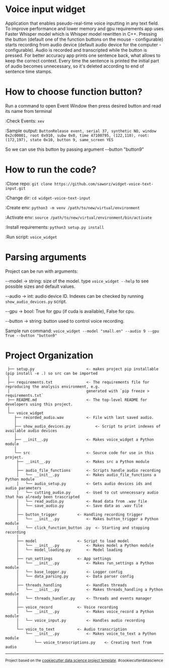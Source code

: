 Voice input widget
==============================

Application that enables pseudo-real-time voice inputting in any text field. To improve performance and lower memory and gpu requirements app uses Faster Whisper model which is Whisper model rewritten in C++. Pressing the button (default one of the function buttons on the mouse - configurable) starts recording from audio device (default audio device for the computer - configurable). Audio is recorded and transcripted while the button is pressed. For better accuracy app prints one sentence back, what allows to keep the correct context. Every time the sentence is printed the initial part of audio becomes unnecessary, so it's deleted according to end of sentence time stamps.


How to choose function button?
====================

Run a command to open Event Window then press desired button and read its name from terminal

:Check Events: `xev`

:Sample output: `ButtonRelease event, serial 37, synthetic NO, window 0x2c00001,
    root 0x910, subw 0x0, time 47100795, (122,110), root:(172,197),
    state 0x10, button 9, same_screen YES`

So we can use this button by passing argument --button "button9"


How to run the code?
====================

:Clone repo: `git clone https://github.com/saworz/widget-voice-text-input.git`

:Change dir: `cd widget-voice-text-input`

:Create env: `python3 -m venv /path/to/new/virtual/environment`

:Activate env: `source /path/to/new/virtual/environment/bin/activate`

:Install requirements: `python3 setup.py install`

:Run script: `voice_widget`


Parsing arguments
====================

Project can be run with arguments:

--model -> string: size of the model. type `voice_widget --help` to see possible sizes and default values.

--audio -> int: audio device ID. Indexes can be checked by running `show_audio_devices.py` script.

--gpu -> bool: True for gpu (if cuda is available), False for cpu.

--button -> string: button used to control voice recording.

Sample run command: `voice_widget --model "small.en" --audio 9 --gpu True --button "button9"`


Project Organization
====================

     ├── setup.py           			<- makes project pip installable (pip install -e .) so src can be imported
     │
     ├── requirements.txt   			<- The requirements file for reproducing the analysis environment, e.g.
     │              	           		generated with `pip freeze > requirements.txt`
     ├── README.md          			<- The top-level README for developers using this project.
     │
     └── voice_widget
        ├── recorded_audio.wav			<- File with last saved audio.
        │
        ├── show_audio_devices.py 			<- Script to print indexes of available audio devices
        │
        ├── __init__.py    				<- Makes voice_widget a Python module
        │
        └── src                			<- Source code for use in this project.
	   	 ├── __init__.py    			<- Makes src a Python module
	   	 │
	   	 ├── audio_file_functions		<- Scripts handle audio recording
	   	 │   └── __init__.py    		<- Makes audio_file_functions a Python module
	   	 │   └── audio_setup.py			<- Gets audio devices ids and audio parameters
	   	 │   └── cutting_audio.py		<- Used to cut unnecessary audio that has already been trascripted
	   	 │   └── read_audio.py			<- Read data from .wav file
	   	 │   └── save_audio.py			<- Save data as .wav file
	   	 │
	   	 ├── button_trigger			<- Handling recording trigger
	   	 │   └── __init__.py    		<- Makes button_trigger a Python module
	   	 │   └── click_function_button .py	<- Starting and stopping recording
	   	 │
	   	 ├── model        			<- Script to load model
	   	 │   └── __init__.py    		<- Makes model a Python module
	   	 │   └── model_loading.py		<- Model loading
	   	 │
	   	 ├── run_settings			<- App settings
	   	 │   └── __init__.py    		<- Makes run_settings a Python module
	   	 │   └── base_logger.py			<- Logger config
	   	 │   └── data_parsing.py		<- Data parser config
	   	 │
	   	 ├── threads_handling			<- Handles threads
	   	 │   └── __init__.py    		<- Makes threads_handling a Python module
	   	 │   └── threads_handler.py		<- Threads and events manager
	   	 │   	
	   	 ├── voice_record			<- Voice recording
	   	 │   └── __init__.py    		<- Makes voice_record a Python module
	   	 │   └── voice_input.py			<- Handles audio recording
	   	 │   	
	   	 └── voice_to_text			<- Audio transcription
	   	     └── __init__.py    		<- Makes voice_to_text a Python module
	       	     └── voice_transcriptions.py	<- Creating text from audio



--------

<p><small>Project based on the <a target="_blank" href="https://drivendata.github.io/cookiecutter-data-science/">cookiecutter data science project template</a>. #cookiecutterdatascience</small></p>
